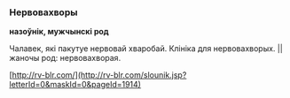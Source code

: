 ### Нервовахворы
**назоўнік, мужчынскі род**

Чалавек, які пакутуе нервовай хваробай. Клініка для нервовахворых. || жаночы род: нервовахворая.

<a rel="author">[http://rv-blr.com/](http://rv-blr.com/slounik.jsp?letterId=0&maskId=0&pageId=1914)</a>
